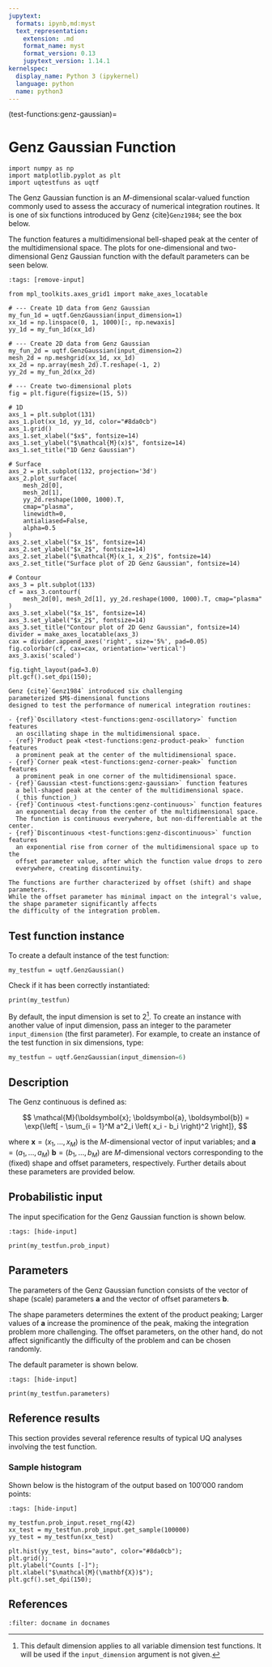 ```yaml
---
jupytext:
  formats: ipynb,md:myst
  text_representation:
    extension: .md
    format_name: myst
    format_version: 0.13
    jupytext_version: 1.14.1
kernelspec:
  display_name: Python 3 (ipykernel)
  language: python
  name: python3
---
```


(test-functions:genz-gaussian)=
# Genz Gaussian Function

```{code-cell} ipython3
import numpy as np
import matplotlib.pyplot as plt
import uqtestfuns as uqtf
```

The Genz Gaussian function is an $M$-dimensional scalar-valued
function commonly used to assess the accuracy of numerical
integration routines.
It is one of six functions introduced by Genz {cite}`Genz1984`;
see the box below.

The function features a multidimensional bell-shaped peak at the center
of the multidimensional space.
The plots for one-dimensional and two-dimensional Genz Gaussian function
with the default parameters can be seen below.

```{code-cell} ipython3
:tags: [remove-input]

from mpl_toolkits.axes_grid1 import make_axes_locatable

# --- Create 1D data from Genz Gaussian
my_fun_1d = uqtf.GenzGaussian(input_dimension=1)
xx_1d = np.linspace(0, 1, 1000)[:, np.newaxis]
yy_1d = my_fun_1d(xx_1d)

# --- Create 2D data from Genz Gaussian
my_fun_2d = uqtf.GenzGaussian(input_dimension=2)
mesh_2d = np.meshgrid(xx_1d, xx_1d)
xx_2d = np.array(mesh_2d).T.reshape(-1, 2)
yy_2d = my_fun_2d(xx_2d)

# --- Create two-dimensional plots
fig = plt.figure(figsize=(15, 5))

# 1D
axs_1 = plt.subplot(131)
axs_1.plot(xx_1d, yy_1d, color="#8da0cb")
axs_1.grid()
axs_1.set_xlabel("$x$", fontsize=14)
axs_1.set_ylabel("$\mathcal{M}(x)$", fontsize=14)
axs_1.set_title("1D Genz Gaussian")

# Surface
axs_2 = plt.subplot(132, projection='3d')
axs_2.plot_surface(
    mesh_2d[0],
    mesh_2d[1],
    yy_2d.reshape(1000, 1000).T,
    cmap="plasma",
    linewidth=0,
    antialiased=False,
    alpha=0.5
)
axs_2.set_xlabel("$x_1$", fontsize=14)
axs_2.set_ylabel("$x_2$", fontsize=14)
axs_2.set_zlabel("$\mathcal{M}(x_1, x_2)$", fontsize=14)
axs_2.set_title("Surface plot of 2D Genz Gaussian", fontsize=14)

# Contour
axs_3 = plt.subplot(133)
cf = axs_3.contourf(
    mesh_2d[0], mesh_2d[1], yy_2d.reshape(1000, 1000).T, cmap="plasma"
)
axs_3.set_xlabel("$x_1$", fontsize=14)
axs_3.set_ylabel("$x_2$", fontsize=14)
axs_3.set_title("Contour plot of 2D Genz Gaussian", fontsize=14)
divider = make_axes_locatable(axs_3)
cax = divider.append_axes('right', size='5%', pad=0.05)
fig.colorbar(cf, cax=cax, orientation='vertical')
axs_3.axis('scaled')

fig.tight_layout(pad=3.0)
plt.gcf().set_dpi(150);
```

```{note}
Genz {cite}`Genz1984` introduced six challenging
parameterized $M$-dimensional functions
designed to test the performance of numerical integration routines:

- {ref}`Oscillatory <test-functions:genz-oscillatory>` function features
  an oscillating shape in the multidimensional space.
- {ref}`Product peak <test-functions:genz-product-peak>` function features
  a prominent peak at the center of the multidimensional space.
- {ref}`Corner peak <test-functions:genz-corner-peak>` function features
  a prominent peak in one corner of the multidimensional space.
- {ref}`Gaussian <test-functions:genz-gaussian>` function features
  a bell-shaped peak at the center of the multidimensional space.
  (_this function_)
- {ref}`Continuous <test-functions:genz-continuous>` function features
  an exponential decay from the center of the multidimensional space.
  The function is continuous everywhere, but non-differentiable at the center.
- {ref}`Discontinuous <test-functions:genz-discontinuous>` function features
  an exponential rise from corner of the multidimensional space up to the
  offset parameter value, after which the function value drops to zero
  everywhere, creating discontinuity.

The functions are further characterized by offset (shift) and shape parameters.
While the offset parameter has minimal impact on the integral's value,
the shape parameter significantly affects
the difficulty of the integration problem.
```

## Test function instance

To create a default instance of the test function:

```{code-cell} ipython3
my_testfun = uqtf.GenzGaussian()
```

Check if it has been correctly instantiated:

```{code-cell} ipython3
print(my_testfun)
```

By default, the input dimension is set to $2$[^default_dimension].
To create an instance with another value of input dimension,
pass an integer to the parameter `input_dimension` (the first parameter).
For example, to create an instance of the test function in six dimensions,
type:

```python
my_testfun = uqtf.GenzGaussian(input_dimension=6)
```

## Description

The Genz continuous is defined as:

$$
\mathcal{M}(\boldsymbol{x}; \boldsymbol{a}, \boldsymbol{b}) = \exp{\left[ - \sum_{i = 1}^M a^2_i \left( x_i - b_i \right)^2 \right]},
$$

where $\boldsymbol{x} = \left( x_1, \ldots, x_M \right)$
is the $M$-dimensional vector of input variables;
and $\boldsymbol{a} = \left( a_1, \ldots, a_M \right)$ 
$\boldsymbol{b} = \left( b_1, \ldots, b_M \right)$ are $M$-dimensional
vectors corresponding to the (fixed) shape and offset parameters, respectively.
Further details about these parameters are provided below.

## Probabilistic input

The input specification for the Genz Gaussian function is shown below.

```{code-cell} ipython3
:tags: [hide-input]

print(my_testfun.prob_input)
```

## Parameters

The parameters of the Genz Gaussian function consists
of the vector of shape (scale) parameters $\boldsymbol{a}$
and the vector of offset parameters $\boldsymbol{b}$. 

The shape parameters determines the extent of the product peaking;
Larger values of $\boldsymbol{a}$
increase the prominence of the peak,
making the integration problem more challenging.
The offset parameters, on the other hand, do not affect significantly
the difficulty of the problem and can be chosen randomly.

The default parameter is shown below.

```{code-cell} ipython3
:tags: [hide-input]

print(my_testfun.parameters)
```

## Reference results

This section provides several reference results of typical UQ analyses involving
the test function.

### Sample histogram

Shown below is the histogram of the output based on $100'000$ random points:

```{code-cell} ipython3
:tags: [hide-input]

my_testfun.prob_input.reset_rng(42)
xx_test = my_testfun.prob_input.get_sample(100000)
yy_test = my_testfun(xx_test)

plt.hist(yy_test, bins="auto", color="#8da0cb");
plt.grid();
plt.ylabel("Counts [-]");
plt.xlabel("$\mathcal{M}(\mathbf{X})$");
plt.gcf().set_dpi(150);
```

## References

```{bibliography}
:filter: docname in docnames
```

[^default_dimension]: This default dimension applies to all variable dimension
test functions. It will be used if the `input_dimension` argument is not given.
